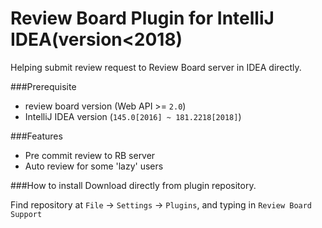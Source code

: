# Review Board Plugin for IntelliJ IDEA(version<2018) 
Helping submit review request to Review Board server in IDEA directly.

###Prerequisite

* review board version (Web API >= `2.0`)
* IntelliJ IDEA version (`145.0[2016] ~ 181.2218[2018]`)

###Features
* Pre commit review to RB server
* Auto review for some 'lazy' users

###How to install
Download directly from plugin repository.

Find repository at `File` -> `Settings` -> `Plugins`, and typing in `Review Board Support`